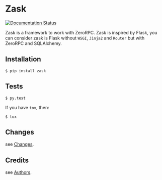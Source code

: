 Zask
====

[![Documentation Status](https://readthedocs.org/projects/zask/badge/?version=latest)](https://readthedocs.org/projects/zask/?badge=latest)

Zask is a framework to work with ZeroRPC. Zask is inspired by Flask, you can consider zask is Flask without `WSGI`, `Jinja2` and `Router` but with ZeroRPC and SQLAlchemy.

## Installation

```
$ pip install zask
```

## Tests

```
$ py.test
```

If you have `tox`, then:

```
$ tox
```

## Changes

see [Changes](/CHANGES).

## Credits

see [Authors](/AUTHORS).
